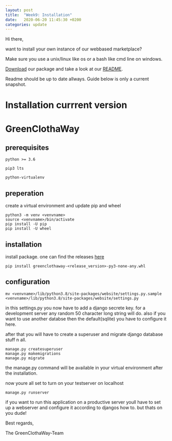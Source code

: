 ```yaml
---
layout: post
title:  "Week9: Installation"
date:   2020-06-20 11:45:30 +0200
categories: update
---
```


Hi there,

want to install your own instance of our webbased marketplace?

Make sure you use a unix/linux like os or a bash like cmd line on windows.

[Download](https://github.com/GreenClothaWay/Blog/tree/master/release) our package and take a look at our [README](https://github.com/GreenClothaWay/Website/blob/installation/README.md).

Readme should be up to date allways. Guide below is only a current snapshot.

# Installation currrent version

# GreenClothaWay

## prerequisites
`python >= 3.6`

`pip3 lts`

`python-virtualenv`

## preperation
create a virtual environment and update pip and wheel
```
python3 -m venv <venvname>
source <venvname>/bin/activate
pip install -U pip
pip install -U wheel
```

## installation
install package. one can find the releases [here](https://github.com/GreenClothaWay/Blog/tree/master/release) 
```
pip install greenclothaway-<release_version>-py3-none-any.whl
```

## configuration
```
mv <venvname>/lib/python3.8/site-packages/website/settings.py.sample <venvname>/lib/python3.8/site-packages/website/settings.py
```

in this settings.py you now have to add a django secrete key. for a development server any random 50 character long string will do.
also if you want to use another databse then the default(sqlite) you have to configure it here.

after that you will have to create a superuser and migrate django database stuff n all.

```
manage.py createsuperuser
manage.py makemigrations
manage.py migrate
```
the manage.py command will be available in your virtual environment after the installation.

now youre all set to turn on your testserver on localhost

```
manage.py runserver
```



if you want to run this application on a productive server youll have to set up a webserver and configure it according to djangos how to.
but thats on you dude!

Best regards,

The GreenClothaWay-Team
